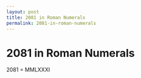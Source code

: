 ```yaml
---
layout: post
title: 2081 in Roman Numerals
permalink: 2081-in-roman-numerals
---
```


# 2081 in Roman Numerals

2081 = MMLXXXI
